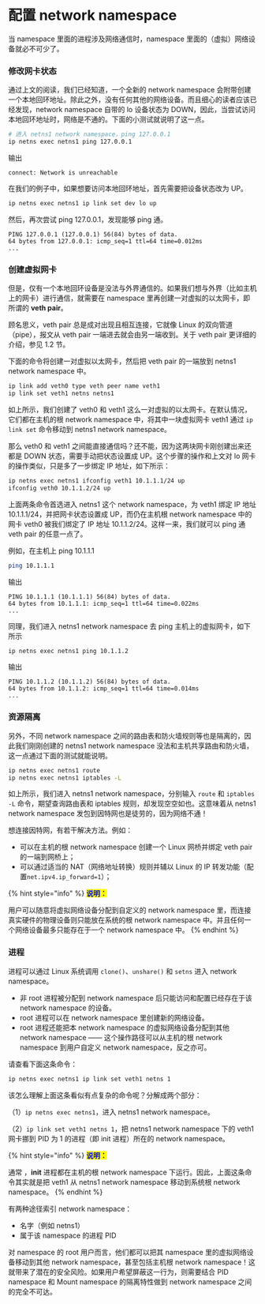 # 配置 network namespace

当 namespace 里面的进程涉及网络通信时，namespace 里面的（虚拟）网络设备就必不可少了。

### 修改网卡状态

通过上文的阅读，我们已经知道，一个全新的 network namespace 会附带创建一个本地回环地址。除此之外，没有任何其他的网络设备。而且细心的读者应该已经发现，network namespace 自带的 lo 设备状态为 DOWN，因此，当尝试访问本地回环地址时，网络是不通的。下面的小测试就说明了这一点。

```bash
# 进入 netns1 network namespace，ping 127.0.0.1
ip netns exec netns1 ping 127.0.0.1
```

输出

```
connect: Network is unreachable
```

在我们的例子中，如果想要访问本地回环地址，首先需要把设备状态改为 UP。

```bash
ip netns exec netns1 ip link set dev lo up
```

然后，再次尝试 ping 127.0.0.1，发现能够 ping 通。

```
PING 127.0.0.1 (127.0.0.1) 56(84) bytes of data.
64 bytes from 127.0.0.1: icmp_seq=1 ttl=64 time=0.012ms
...
```

### 创建虚拟网卡

但是，仅有一个本地回环设备是没法与外界通信的。如果我们想与外界（比如主机上的网卡）进行通信，就需要在 namespace 里再创建一对虚拟的以太网卡，即所谓的 **veth pair**。

顾名思义，veth pair 总是成对出现且相互连接，它就像 Linux 的双向管道（pipe），报文从 veth pair 一端进去就会由另一端收到。关于 veth pair 更详细的介绍，参见 1.2 节。

下面的命令将创建一对虚拟以太网卡，然后把 veth pair 的一端放到 netns1 network namespace 中。

```bash
ip link add veth0 type veth peer name veth1
ip link set veth1 netns netns1
```

如上所示，我们创建了 veth0 和 veth1 这么一对虚拟的以太网卡。在默认情况，它们都在主机的根 network namespace 中，将其中一块虚拟网卡 veth1 通过 `ip link set` 命令移动到 netns1 network namespace。

那么 veth0 和 veth1 之间能直接通信吗？还不能，因为这两块网卡刚创建出来还都是 DOWN 状态，需要手动把状态设置成 UP。这个步骤的操作和上文对 lo 网卡的操作类似，只是多了一步绑定 IP 地址，如下所示：

```bash
ip netns exec netns1 ifconfig veth1 10.1.1.1/24 up
ifconfig veth0 10.1.1.2/24 up
```

上面两条命令首选进入 netns1 这个 network namespace，为 veth1 绑定 IP 地址 10.1.1.1/24，并把网卡状态设置成 UP，而仍在主机根 network namespace 中的网卡 veth0 被我们绑定了 IP 地址 10.1.1.2/24。这样一来，我们就可以 ping 通 veth pair 的任意一点了。

例如，在主机上 ping 10.1.1.1

```bash
ping 10.1.1.1
```

输出

```
PING 10.1.1.1 (10.1.1.1) 56(84) bytes of data.
64 bytes from 10.1.1.1: icmp_seq=1 ttl=64 time=0.022ms
...
```

同理，我们进入 netns1 network namespace 去 ping 主机上的虚拟网卡，如下所示

```bash
ip netns exec netns1 ping 10.1.1.2
```

输出

```
PING 10.1.1.2 (10.1.1.2) 56(84) bytes of data.
64 bytes from 10.1.1.2: icmp_seq=1 ttl=64 time=0.014ms
...
```

### 资源隔离

另外，不同 network namespace 之间的路由表和防火墙规则等也是隔离的，因此我们刚刚创建的 netns1 network namespace 没法和主机共享路由和防火墙，这一点通过下面的测试就能说明。

```bash
ip netns exec netns1 route
ip netns exec netns1 iptables -L
```

如上所示，我们进入 netns1 network namespace，分别输入 `route` 和 `iptables -L` 命令，期望查询路由表和 iptables 规则，却发现空空如也。这意味着从 netns1 network namespace 发包到因特网也是徒劳的，因为网络不通！

想连接因特网，有若干解决方法。例如：

* 可以在主机的根 network namespace 创建一个 Linux 网桥并绑定 veth pair 的一端到网桥上；
* 可以通过适当的 NAT（网络地址转换）规则并辅以 Linux 的 IP 转发功能（配置`net.ipv4.ip_forward=1`）；

{% hint style="info" %}
<mark style="color:blue;">**说明：**</mark>

用户可以随意将虚拟网络设备分配到自定义的 network namespace 里，而连接真实硬件的物理设备则只能放在系统的根 network namespace 中。并且任何一个网络设备最多只能存在于一个 network namespace 中。
{% endhint %}

### 进程

进程可以通过 Linux 系统调用 `clone()`、`unshare()` 和 `setns` 进入 network namespace。

* 非 root 进程被分配到 network namespace 后只能访问和配置已经存在于该 network namespace 的设备。
* root 进程可以在 network namespace 里创建新的网络设备。
* root 进程还能把本 network namespace 的虚拟网络设备分配到其他 network namespace —— 这个操作路径可以从主机的根 network namespace 到用户自定义 network namespace，反之亦可。

请查看下面这条命令：

```bash
ip netns exec netns1 ip link set veth1 netns 1
```

该怎么理解上面这条看似有点复杂的命令呢？分解成两个部分：

（1）`ip netns exec netns1`，进入 netns1 network namespace。&#x20;

（2）`ip link set veth1 netns 1`，把 netns1 network namespace 下的 veth1 网卡挪到 PID 为 1 的进程（即 init 进程）所在的 network namespace。

{% hint style="info" %}
<mark style="color:blue;">**说明：**</mark>

通常 ，**init** 进程都在主机的根 network namespace 下运行。因此，上面这条命令其实就是把 veth1 从 netns1 network namespace 移动到系统根 network namespace。
{% endhint %}

有两种途径索引 network namespace：

* 名字（例如 netns1）
* 属于该 namespace 的进程 PID

对 namespace 的 root 用户而言，他们都可以把其 namespace 里的虚拟网络设备移动到其他 network namespace，甚至包括主机根 network namespace！这就带来了潜在的安全风险。如果用户希望屏蔽这一行为，则需要结合 PID namespace 和 Mount namespace 的隔离特性做到 network namespace 之间的完全不可达。
